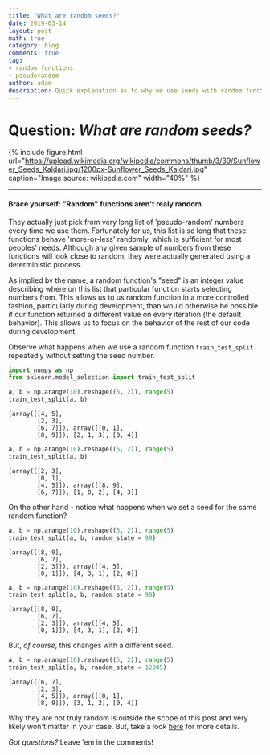 ```yaml
---
title: "What are random seeds?"
date: 2019-03-14
layout: post
math: true
category: blog
comments: true
tag:
- random functions
- pseudorandom
author: adam
description: Quick explanation as to why we use seeds with random functions.
---
```


# Question: *What are random seeds?*

{% include figure.html url="https://upload.wikimedia.org/wikipedia/commons/thumb/3/39/Sunflower_Seeds_Kaldari.jpg/1200px-Sunflower_Seeds_Kaldari.jpg" caption="Image source: wikipedia.com" width="40%" %}

---

#### Brace yourself: "Random" functions aren't realy random.
They actually just pick from very long list of 'pseudo-random' numbers every time we use them. Fortunately for us, this list is so long that these functions behave 'more-or-less' randomly, which is sufficient for most peoples' needs. Although any given sample of numbers from these functions will look close to random, they were actually generated using a deterministic process.

As implied by the name, a random function's "seed" is an integer value describing where on this list that particular function starts selecting numbers from. This allows us to us random function in a more controlled fashion, particularly during development, than would otherwise be possible if our function returned a different value on every iteration (the default behavior). This allows us to focus on the behavior of the rest of our code during development.

Observe what happens when we use a random function `train_test_split` repeatedly without setting the seed number.
```python
import numpy as np
from sklearn.model_selection import train_test_split

a, b = np.arange(10).reshape((5, 2)), range(5)
train_test_split(a, b)
```

    [array([[4, 5],
            [2, 3],
            [6, 7]]), array([[0, 1],
            [8, 9]]), [2, 1, 3], [0, 4]]

```python
a, b = np.arange(10).reshape((5, 2)), range(5)
train_test_split(a, b)
```

    [array([[2, 3],
            [0, 1],
            [4, 5]]), array([[8, 9],
            [6, 7]]), [1, 0, 2], [4, 3]]

On the other hand - notice what happens when we set a seed for the same random function?

```python
a, b = np.arange(10).reshape((5, 2)), range(5)
train_test_split(a, b, random_state = 99)
```
    [array([[8, 9],
            [6, 7],
            [2, 3]]), array([[4, 5],
            [0, 1]]), [4, 3, 1], [2, 0]]

```python
a, b = np.arange(10).reshape((5, 2)), range(5)
train_test_split(a, b, random_state = 99)
```

    [array([[8, 9],
            [6, 7],
            [2, 3]]), array([[4, 5],
            [0, 1]]), [4, 3, 1], [2, 0]]

But, *of course*, this changes with a different seed.

```python
a, b = np.arange(10).reshape((5, 2)), range(5)
train_test_split(a, b, random_state = 12345)
```

    [array([[6, 7],
            [2, 3],
            [4, 5]]), array([[0, 1],
            [8, 9]]), [3, 1, 2], [0, 4]]

Why they are not truly random is outside the scope of this post and very likely won't matter in your case. But, take a look [here](http://en.wikipedia.org/wiki/Pseudorandom_number_generator) for more details.

*Got questions?* Leave 'em in the comments!
